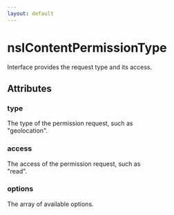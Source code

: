 ```yaml
---
layout: default
---
```


# nsIContentPermissionType #
  
 Interface provides the request type and its access.  
  

## Attributes ##

### type ###
  
 The type of the permission request, such as  
 "geolocation".  
  

### access ###
  
 The access of the permission request, such as  
 "read".  
  

### options ###
  
The array of available options.  
  

